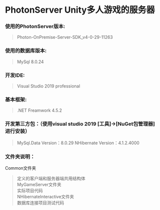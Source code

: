 # PhotonServer Unity多人游戏的服务器<br>
### 使用的PhotonServer版本:<br>
  > Photon-OnPremise-Server-SDK_v4-0-29-11263
### 使用的数据库版本:<br>
  > MySql 8.0.24
### 开发IDE:<br>
  > Visual Studio 2019 professional
### 基本框架:<br>
  > .NET Freamwork 4.5.2
### 开发第三方包：（使用visual studio 2019 [工具]->[NuGet包管理器] 进行安装）<br>
  > MySql.Data Version：8.0.29
  > NHibernate Version：4.1.2.4000
### 文件夹说明：<br>
Common文件夹<br>
  > 定义的客户端和服务器端共用结构体<br>
MyGameServer文件夹<br>
  > 实际项目代码<br>
NHibernateInteractive文件夹<br>
  > 数据库连接项目测试代码<br>

